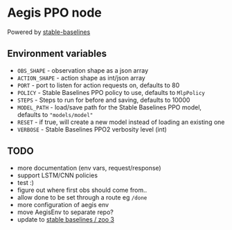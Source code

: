# Aegis PPO node

Powered by [stable-baselines](https://stable-baselines.readthedocs.io/en/master/)

## Environment variables
* `OBS_SHAPE` - observation shape as a json array
* `ACTION_SHAPE` - action shape as int/json array
* `PORT` - port to listen for action requests on, defaults to 80
* `POLICY` - Stable Baselines PPO policy to use, defaults to `MlpPolicy`
* `STEPS` - Steps to run for before and saving, defaults to 10000
* `MODEL_PATH` - load/save path for the Stable Baselines PPO model, defaults to `"models/model"`
* `RESET` - if true, will create a new model instead of loading an existing one
* `VERBOSE` - Stable Baselines PPO2 verbosity level (int)

## TODO
* more documentation (env vars, request/response)
* support LSTM/CNN policies
* test :)
* figure out where first obs should come from..
* allow done to be set through a route eg `/done`
* more configuration of aegis env
* move AegisEnv to separate repo?
* update to [stable baselines / zoo 3](https://github.com/DLR-RM/rl-baselines3-zoo)
